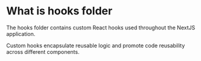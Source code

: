 # What is hooks folder

The hooks folder contains custom React hooks used throughout the NextJS application.

Custom hooks encapsulate reusable logic and promote code reusability across different components.
